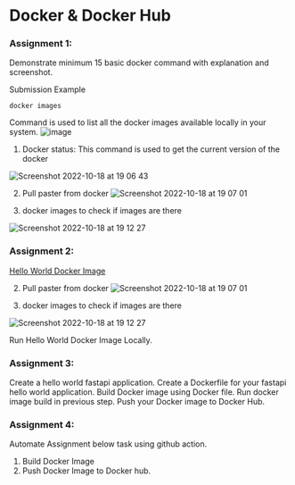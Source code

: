 # Docker & Docker Hub


### Assignment 1:

Demonstrate minimum 15 basic docker command with explanation and screenshot.

Submission Example

```
docker images
```
Command is used to list all the docker images available locally in your system.
![image](https://user-images.githubusercontent.com/34875169/192511934-d7aab5b8-4c9f-4c0d-ac78-56035e4b91b9.png)


1. Docker status: This command is used to get the current version of the docker 


![Screenshot 2022-10-18 at 19 06 43](https://user-images.githubusercontent.com/75666129/196470082-77926b15-44e1-4424-889d-76c2c0b4fde4.png)

2. Pull paster from docker
![Screenshot 2022-10-18 at 19 07 01](https://user-images.githubusercontent.com/75666129/196470165-bc99917e-aab2-4229-be9a-47dfbdf3167f.png)

3. docker images to check if images are there


![Screenshot 2022-10-18 at 19 12 27](https://user-images.githubusercontent.com/75666129/196470964-5db67293-ac35-46fd-8fe8-16e6e9473cba.png)


### Assignment 2:

[Hello World Docker Image](https://hub.docker.com/_/hello-world)

2. Pull paster from docker
![Screenshot 2022-10-18 at 19 07 01](https://user-images.githubusercontent.com/75666129/196470165-bc99917e-aab2-4229-be9a-47dfbdf3167f.png)

3. docker images to check if images are there


![Screenshot 2022-10-18 at 19 12 27](https://user-images.githubusercontent.com/75666129/196470964-5db67293-ac35-46fd-8fe8-16e6e9473cba.png)

Run Hello World Docker Image Locally.


### Assignment 3:
Create a hello world fastapi application.
Create a Dockerfile for your fastapi hello world application.
Build Docker image using Docker file.
Run docker image build in previous step.
Push your Docker image to Docker Hub.


### Assignment 4:
Automate Assignment below task using github action.
1. Build Docker Image 
2. Push Docker Image to Docker hub.

